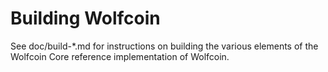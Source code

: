Building Wolfcoin
=============

See doc/build-*.md for instructions on building the various
elements of the Wolfcoin Core reference implementation of Wolfcoin.
